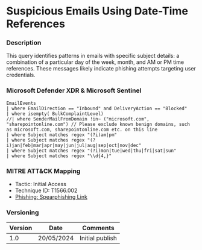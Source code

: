 # Suspicious Emails Using Date-Time References

### Description

This query identifies patterns in emails with specific subject details: a combination of a particular day of the week, month, and AM or PM time references. These messages likely indicate phishing attempts targeting user credentials.

### Microsoft Defender XDR & Microsoft Sentinel
```
EmailEvents
| where EmailDirection == "Inbound" and DeliveryAction == "Blocked"
| where isempty( BulkComplaintLevel)
//| where SenderMailFromDomain !in~ ("microsoft.com", "sharepointonline.com") // Please exclude known benign domains, such as microsoft.com, sharepointonline.com etc. on this line
| where Subject matches regex "(?i)am|pm"
| where Subject matches regex "(?i)jan|feb|mar|apr|may|jun|jul|aug|sep|oct|nov|dec"
| where Subject matches regex "(?i)mon|tue|wed|thu|fri|sat|sun"
| where Subject matches regex "\\d{4,}"
```

### MITRE ATT&CK Mapping
- Tactic: Initial Access
- Technique ID: T1566.002
- [Phishing: Spearphishing Link](https://attack.mitre.org/techniques/T1566/002/)

### Versioning
| Version       | Date          | Comments                               |
| ------------- |---------------| ---------------------------------------|
| 1.0           | 20/05/2024    | Initial publish                        |